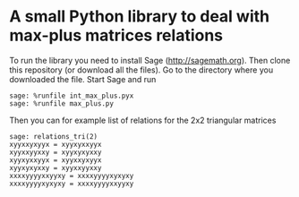 # A small Python library to deal with max-plus matrices relations

To run the library you need to install Sage (http://sagemath.org). Then
clone this repository (or download all the files). Go to the directory
where you downloaded the file. Start Sage and run

    sage: %runfile int_max_plus.pyx
    sage: %runfile max_plus.py

Then you can for example list of relations for the 2x2 triangular matrices

    sage: relations_tri(2)
    xyyxxyxyyx = xyyxyxxyyx
    xyyxxyyxxy = xyyxyxyxxy
    xyyxyxxyyx = xyyxxyxyyx
    xyyxyxyxxy = xyyxxyyxxy
    xxxxyyyyxxyyxy = xxxxyyyyxyxyxy
    xxxxyyyyxyxyxy = xxxxyyyyxxyyxy
